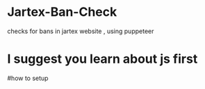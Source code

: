 # Jartex-Ban-Check
checks for bans in jartex website , using puppeteer 
# I suggest you learn about js first 

#how to setup

